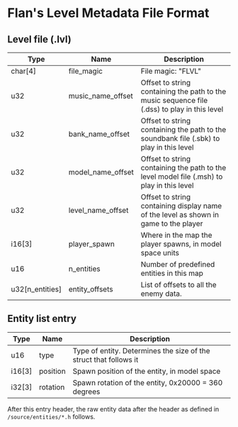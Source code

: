 # Flan's Level Metadata File Format

## Level file (.lvl)
| Type    | Name                      | Description                                                                               |
| ------- | ------------------------- | ----------------------------------------------------------------------------------------- |
| char[4] | file_magic                | File magic: "FLVL"                                                                        |
| u32     | music_name_offset | Offset to string containing the path to the music sequence file (.dss) to play in this level
| u32     | bank_name_offset | Offset to string containing the path to the soundbank file (.sbk) to play in this level
| u32     | model_name_offset | Offset to string containing the path to the level model file (.msh) to play in this level
| u32     | level_name_offset | Offset to string containing display name of the level as shown in game to the player
| i16[3]  | player_spawn              | Where in the map the player spawns, in model space units                |
| u16 | n_entities | Number of predefined entities in this map
| u32[n_entities] | entity_offsets | List of offsets to all the enemy data.

## Entity list entry
| Type | Name | Description |
|--|--|--|
|u16|type|Type of entity. Determines the size of the struct that follows it
|i16[3]|position|Spawn position of the entity, in model space |
|i32[3]|rotation|Spawn rotation of the entity, 0x20000 = 360 degrees

After this entry header, the raw entity data after the header as defined in `/source/entities/*.h` follows.